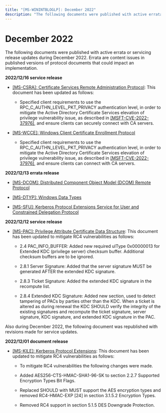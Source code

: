 ```yaml
---
title: "[MS-WININTBLOGLP]: December 2022"
description: "The following documents were published with active errata or servicing release updates during December 2022. Errata are content issues in"
---
```


# December 2022

<p>The following documents were published with active errata or
servicing release updates during December 2022. Errata are content issues in
published versions of protocol documents that could impact an implementation.</p>
<p><b>2022/12/16 service
release</b></p>
<ul><li><p><span><span><span>  
</span></span></span><span><a href="/openspecs/windows_protocols/MS-WINERRATA/8d5dba94-8974-4d18-a554-f7b04e7fc112">[MS-CSRA]:
Certificate Services Remote Administration Protocol</a></span>: This document
has been updated as follows: </p>
<ul><li><p><span><span><span>  
</span></span></span>Specified client
requirements to use the RPC_C_AUTHN_LEVEL_PKT_PRIVACY authentication level, in
order to mitigate the Active Directory Certificate Services elevation of
privilege vulnerability issue, as described in <span><a href="https://go.microsoft.com/fwlink/?linkid=2219940">[MSFT-CVE-2022-37976]</a></span>,
and ensure clients can securely connect with CA servers.</p>
</li></ul></li><li><p><span><span><span><span>  
</span></span></span></span><span><a href="/openspecs/windows_protocols/MS-WINERRATA/c39fd72a-da21-4b13-b329-c35d61f74a60">[MS-WCCE]:
Windows Client Certificate Enrollment Protocol</a></span><span><span></span></span></p>
<ul><li><p><span><span><span>  
</span></span></span>Specified client
requirements to use the RPC_C_AUTHN_LEVEL_PKT_PRIVACY authentication level, in
order to mitigate the Active Directory Certificate Services elevation of
privilege vulnerability issue, as described in <span><a href="https://go.microsoft.com/fwlink/?linkid=2219940">[MSFT-CVE-2022-37976]</a></span>,
and ensure clients can connect with CA servers.</p>
</li></ul></li></ul><p><b>2022/12/13 errata
release</b></p>
<ul><li><p><span><span><span>  
</span></span></span><span><a href="/openspecs/windows_protocols/MS-WINERRATA/d56b3256-c5ec-486c-8a19-9fc57039d0a8">[MS-DCOM]:
Distributed Component Object Model (DCOM) Remote Protocol</a></span></p>
</li><li><p><span><span><span>  
</span></span></span><span><a href="/openspecs/windows_protocols/MS-WINERRATA/11dc2169-6fd7-44a1-b5ac-d8ffed66f39b">[MS-DTYP]:
Windows Data Types</a></span></p>
</li><li><p><span><span><span>  
</span></span></span><span><a href="/openspecs/windows_protocols/MS-WINERRATA/68c4fd08-207c-4353-b59d-4d281edfb6bf">[MS-SFU]:
Kerberos Protocol Extensions Service for User and Constrained Delegation
Protocol</a></span><b></b></p>
</li></ul><p><b>2022/12/12 service
release</b></p>
<ul><li><p><span><span><span>  
</span></span></span><span><a href="/openspecs/windows_protocols/MS-WINERRATA/54e7d766-95ed-4e47-bae3-0904176b5958">[MS-PAC]:
Privilege Attribute Certificate Data Structure</a></span>: This document has
been updated to mitigate RC4 vulnerabilities as follows:<b></b></p>
<ul><li><p><span><span><span>  
</span></span></span>2.4 PAC_INFO_BUFFER: Added
new required ulType 0x00000013 for Extended KDC (privilege server) checksum
buffer. Additional checksum buffers are to be ignored.</p>
</li><li><p><span><span><span>  
</span></span></span>2.8.1 Server Signature:
Added that the server signature MUST be generated AFTER the extended KDC
signature.</p>
</li><li><p><span><span><span>  
</span></span></span>2.8.3 Ticket Signature:
Added the extended KDC signature in the recompute list.</p>
</li><li><p><span><span><span>  
</span></span></span>2.8.4 Extended KDC
Signature: Added new section, used to detect tampering of PACs by parties other
than the KDC. When a ticket is altered as during renewal the KDC SHOULD verify
the integrity of the existing signatures and recompute the ticket signature,
server signature, KDC signature, and extended KDC signature in the PAC.</p>
</li></ul></li></ul><p>Also during December 2022, the following document was
republished with revisions made for service updates.</p>
<p><b>2022/12/01 document
release</b></p>
<ul><li><p><span><span><span>  
</span></span></span><span><a href="/openspecs/windows_protocols/MS-KILE/2a32282e-dd48-4ad9-a542-609804b02cc9">[MS-KILE]:
Kerberos Protocol Extensions</a></span>: This document has been updated to
mitigate RC4 vulnerabilities as follows:<b></b></p>
<ul><li><p><span><span><span>  
</span></span></span>To mitigate RC4 vulnerabilities
the following changes were made.</p>
</li><li><p><span><span><span>  
</span></span></span>Added
AES256-CTS-HMAC-SHA1-96-SK to section 2.2.7 Supported Encryption Types Bit
Flags.</p>
</li><li><p><span><span><span>  
</span></span></span>Replaced SHOULD with MUST
support the AES encryption types and removed RC4-HMAC-EXP [24] in section
3.1.5.2 Encryption Types.</p>
</li><li><p><span><span><span>  
</span></span></span>Removed RC4 support in
section 5.1.5 DES Downgrade Protection.</p>
</li></ul></li></ul>
                